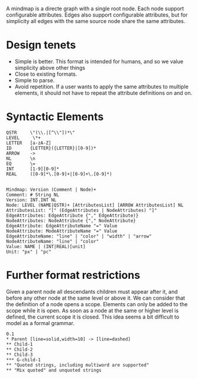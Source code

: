 A mindmap is a directe graph with a single root node. Each node support configurable attributes. Edges also support configurable attributes, but for simplicity all edges with the same source node share the same attributes.

# Design tenets

* Simple is better. This format is intended for humans, and so we value simplicity above other things
* Close to existing formats.
* Simple to parse.
* Avoid repetition. If a user wants to apply the same attributes to multiple elements, it should not have to repeat the attribute definitions on and on.

# Syntactic Elements

```
QSTR     \"(\\.|[^\\"])*\"
LEVEL     \*+
LETTER   [a-zA-Z]
ID       {LETTER}({LETTER}|[0-9])*
ARROW    ->
NL       \n
EQ       \=
INT      [1-9][0-9]*
REAL     ([0-9]*\.[0-9]+|[0-9]+\.[0-9]*)


Mindmap: Version (Comment | Node)+
Comment: # String NL
Version: INT.INT NL
Node: LEVEL (NAME|QSTR)+ [AttributesList] [ARROW AttributesList] NL
AttributesList: "[" (EdgeAttributes | NodeAttributes) "]"
EdgeAttributes: EdgeAttribute {"," EdgeAttribute)}
NodeAttributes: NodeAttribute {"," NodeAttribute}
EdgeAttribute: EdgeAttributeName "=" Value
NodeAttribute: ModeAttributeName "=" Value
EdgeAttributeName: "line" | "color" | "width" | "arrow"
NodeAttributeName: "line" | "color"
Value: NAME | (INT|REAL)[unit]
Unit: "px" | "pc"
```


# Further format restrictions

Given a parent node all descendants children must appear after it, and before any other node at the same level or above it. We can consider that the definition of a node opens a scope. Elements can only be added to the scope while it is open. As soon as a node at the same or higher level is defined, the current scope it is closed. This idea seems a bit difficult to model as a formal grammar.

```
0.1
* Parent [line=solid,width=10] -> [line=dashed]
** Child-1
** Child-2
** Child-3
*** G-child-1
** "Quoted strings, including multiword are supported"
** "Mix quoted" and unquoted strings

```



